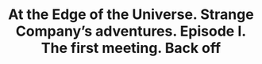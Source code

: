---
layout: product
title: "At the Edge of the Universe. Strange Company’s adventures. Episode I. The first meeting.  Back off                                    "
price: "1300" 
desc: "1/24 Figura"
img_path: "/assets/img/MBLTD24035.webp"
brand: "MasterBox"
available: false
special_offer: false
new: false
soon: false
cat: "010000"
subcat: "015300"
subsubcat: "0N/A"
sifra: "MBLTD24035"
popular: false
spec: false
---
